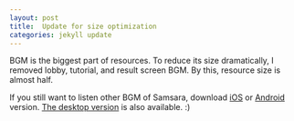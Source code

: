 ```yaml
---
layout: post
title:  Update for size optimization
categories: jekyll update
---
```


BGM is the biggest part of resources. To reduce its size dramatically, I removed lobby, tutorial, and result screen BGM. By this, resource size is almost half.

If you still want to listen other BGM of Samsara, download [iOS](https://itunes.apple.com/app/samsara-stones-of-eternity/id1196258279) or [Android](https://play.google.com/store/apps/details?id=com.blindcatstudio.samsara) version. [The desktop version](https://blindcatstudio.itch.io/samsara) is also available. :)